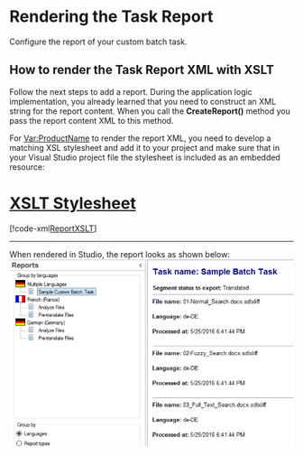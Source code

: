 Rendering the Task Report
============================
Configure the report of your custom batch task.

How to render the Task Report XML with XSLT
-----------------------------------

Follow the next steps to add a report. During the application logic implementation, you already learned that you need to construct an XML string for the report content. When you call the **CreateReport()** method you pass the report content 
        XML to this method.

For <Var:ProductName> to render the report XML, you need to develop a matching XSL stylesheet and add it to your project and make sure that in your Visual Studio project file the stylesheet is included as an embedded resource:
# [XSLT Stylesheet](#tab/tabid-1)
[!code-xml[ReportXSLT](code_samples/Stylesheet.xsl)]		
***

When rendered in Studio, the report looks as shown below:
<img style="display:block; " src="images/ReportOutput.jpg" />